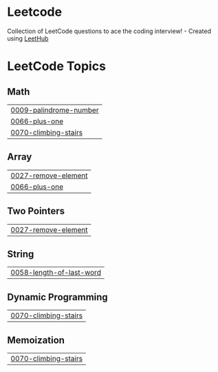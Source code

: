 # Leetcode
Collection of LeetCode questions to ace the coding interview! - Created using [LeetHub](https://github.com/QasimWani/LeetHub)

<!---LeetCode Topics Start-->
# LeetCode Topics
## Math
|  |
| ------- |
| [0009-palindrome-number](https://github.com/priyansh21112002/Leetcode/tree/master/0009-palindrome-number) |
| [0066-plus-one](https://github.com/priyansh21112002/Leetcode/tree/master/0066-plus-one) |
| [0070-climbing-stairs](https://github.com/priyansh21112002/Leetcode/tree/master/0070-climbing-stairs) |
## Array
|  |
| ------- |
| [0027-remove-element](https://github.com/priyansh21112002/Leetcode/tree/master/0027-remove-element) |
| [0066-plus-one](https://github.com/priyansh21112002/Leetcode/tree/master/0066-plus-one) |
## Two Pointers
|  |
| ------- |
| [0027-remove-element](https://github.com/priyansh21112002/Leetcode/tree/master/0027-remove-element) |
## String
|  |
| ------- |
| [0058-length-of-last-word](https://github.com/priyansh21112002/Leetcode/tree/master/0058-length-of-last-word) |
## Dynamic Programming
|  |
| ------- |
| [0070-climbing-stairs](https://github.com/priyansh21112002/Leetcode/tree/master/0070-climbing-stairs) |
## Memoization
|  |
| ------- |
| [0070-climbing-stairs](https://github.com/priyansh21112002/Leetcode/tree/master/0070-climbing-stairs) |
<!---LeetCode Topics End-->